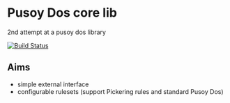 # Pusoy Dos core lib

2nd attempt at a pusoy dos library

[![Build Status](https://travis-ci.org/benbrunton/pusoy_dos2.svg?branch=master)](https://travis-ci.org/benbrunton/pusoy_dos2)

## Aims
- simple external interface
- configurable rulesets (support Pickering rules and standard Pusoy Dos)
